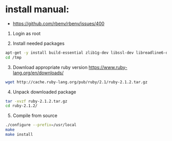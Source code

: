 # install manual:
- https://github.com/rbenv/rbenv/issues/400

1. Login as root

2. Install needed packages
```bash
apt-get -y install build-essential zlib1g-dev libssl-dev libreadline6-dev libyaml-dev
cd /tmp
```

3. Download appropriate ruby version https://www.ruby-lang.org/en/downloads/
```bash
wget http://cache.ruby-lang.org/pub/ruby/2.1/ruby-2.1.2.tar.gz
```

4. Unpack downloaded package
```bash
tar -xvzf ruby-2.1.2.tar.gz
cd ruby-2.1.2/
```

5. Compile from source
```bash
./configure --prefix=/usr/local
make
make install
```